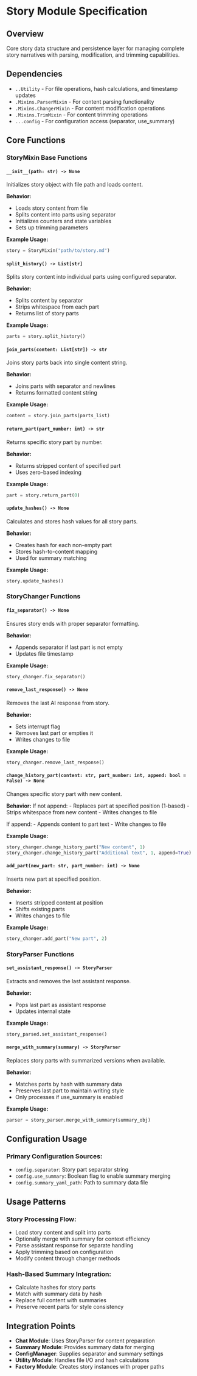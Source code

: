 # Story Module Specification

## Overview
Core story data structure and persistence layer for managing complete story narratives with parsing, modification, and trimming capabilities.

## Dependencies
- `..Utility` - For file operations, hash calculations, and timestamp updates
- `.Mixins.ParserMixin` - For content parsing functionality
- `.Mixins.ChangerMixin` - For content modification operations
- `.Mixins.TrimMixin` - For content trimming operations
- `...config` - For configuration access (separator, use_summary)

## Core Functions

### StoryMixin Base Functions

#### `__init__(path: str) -> None`
Initializes story object with file path and loads content.

**Behavior:**
- Loads story content from file
- Splits content into parts using separator
- Initializes counters and state variables
- Sets up trimming parameters

**Example Usage:**
```python
story = StoryMixin("path/to/story.md")
```

#### `split_history() -> List[str]`
Splits story content into individual parts using configured separator.

**Behavior:**
- Splits content by separator
- Strips whitespace from each part
- Returns list of story parts

**Example Usage:**
```python
parts = story.split_history()
```

#### `join_parts(content: List[str]) -> str`
Joins story parts back into single content string.

**Behavior:**
- Joins parts with separator and newlines
- Returns formatted content string

**Example Usage:**
```python
content = story.join_parts(parts_list)
```

#### `return_part(part_number: int) -> str`
Returns specific story part by number.

**Behavior:**
- Returns stripped content of specified part
- Uses zero-based indexing

**Example Usage:**
```python
part = story.return_part(0)
```

#### `update_hashes() -> None`
Calculates and stores hash values for all story parts.

**Behavior:**
- Creates hash for each non-empty part
- Stores hash-to-content mapping
- Used for summary matching

**Example Usage:**
```python
story.update_hashes()
```

### StoryChanger Functions

#### `fix_separator() -> None`
Ensures story ends with proper separator formatting.

**Behavior:**
- Appends separator if last part is not empty
- Updates file timestamp

**Example Usage:**
```python
story_changer.fix_separator()
```

#### `remove_last_response() -> None`
Removes the last AI response from story.

**Behavior:**
- Sets interrupt flag
- Removes last part or empties it
- Writes changes to file

**Example Usage:**
```python
story_changer.remove_last_response()
```

#### `change_history_part(content: str, part_number: int, append: bool = False) -> None`
Changes specific story part with new content.

**Behavior:**
If not append:
    - Replaces part at specified position (1-based)
    - Strips whitespace from new content
    - Writes changes to file

If append:
    - Appends content to part text
    - Write changes to file

**Example Usage:**
```python
story_changer.change_history_part("New content", 1)
story_changer.change_history_part("Additional text", 1, append=True)
```

#### `add_part(new_part: str, part_number: int) -> None`
Inserts new part at specified position.

**Behavior:**
- Inserts stripped content at position
- Shifts existing parts
- Writes changes to file

**Example Usage:**
```python
story_changer.add_part("New part", 2)
```

### StoryParser Functions

#### `set_assistant_response() -> StoryParser`
Extracts and removes the last assistant response.

**Behavior:**
- Pops last part as assistant response
- Updates internal state

**Example Usage:**
```python
story_parsed.set_assistant_response()
```

#### `merge_with_summary(summary) -> StoryParser`
Replaces story parts with summarized versions when available.

**Behavior:**
- Matches parts by hash with summary data
- Preserves last part to maintain writing style
- Only processes if use_summary is enabled

**Example Usage:**
```python
parser = story_parser.merge_with_summary(summary_obj)
```

## Configuration Usage

### Primary Configuration Sources:
- `config.separator`: Story part separator string
- `config.use_summary`: Boolean flag to enable summary merging
- `config.summary_yaml_path`: Path to summary data file

## Usage Patterns

### Story Processing Flow:
- Load story content and split into parts
- Optionally merge with summary for context efficiency
- Parse assistant response for separate handling
- Apply trimming based on configuration
- Modify content through changer methods

### Hash-Based Summary Integration:
- Calculate hashes for story parts
- Match with summary data by hash
- Replace full content with summaries
- Preserve recent parts for style consistency

## Integration Points

- **Chat Module**: Uses StoryParser for content preparation
- **Summary Module**: Provides summary data for merging
- **ConfigManager**: Supplies separator and summary settings
- **Utility Module**: Handles file I/O and hash calculations
- **Factory Module**: Creates story instances with proper paths
